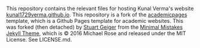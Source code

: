 This repository contains the relevant files for hosting Kunal Verma's website [kunal1729verma.github.io](kunal1729verma.github.io). This repository is a fork of the [academicpages](https://academicpages.github.io/) template, which is a Github Pages template for academic websites. This was forked (then detached) by [Stuart Geiger](https://github.com/staeiou) from the [Minimal Mistakes Jekyll Theme](https://mmistakes.github.io/minimal-mistakes/), which is © 2016 Michael Rose and released under the MIT License. See LICENSE.md.
